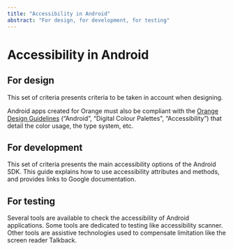```yaml
---
title: "Accessibility in Android"
abstract: "For design, for development, for testing"
---
```


# Accessibility in Android
## For design
This set of criteria presents criteria to be taken in account when designing.

Android apps created for Orange must also be compliant with the [Orange Design Guidelines](https://design.orange.com/guidelines/) (“Android”, “Digital Colour Palettes”, “Accessibility”) that detail the color usage, the type system, etc.

## For development
This set of criteria presents the main accessibility options of the Android SDK. This guide explains how to use accessibility attributes and methods, and provides links to Google documentation.

## For testing
Several tools are available to check the accessibility of Android applications. Some tools are dedicated to testing like accessibility scanner. Other tools are assistive technologies used to compensate limitation like the screen reader Talkback.
     
